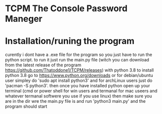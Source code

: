 # TCPM The Console Password Maneger



# Installation/runing the program
curently i dont have a .exe file for the program so you just have to run the python script.
to run it just run the main.py file (witch you can download from the latest release of the program https://github.com/Thatoddone1/TCPM/releases) with python 3.8 to install python 3.8 go to https://www.python.org/downloads or for debian/ubuntu user simpley do 'sudo apt install python3' and for archLinux users just do 'pacman -S python3'. then once you have installed python open up your terminal (cmd or power shell for win users and termanal for mac useers and whatever termanal softwere you use if you use linux) then make sure you are in the dir wre the main.py file is and run 'python3 main.py' and the program should start